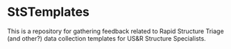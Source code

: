 # StSTemplates
This is a repository for gathering feedback related to Rapid Structure Triage (and other?) data collection templates for US&amp;R Structure Specialists.
